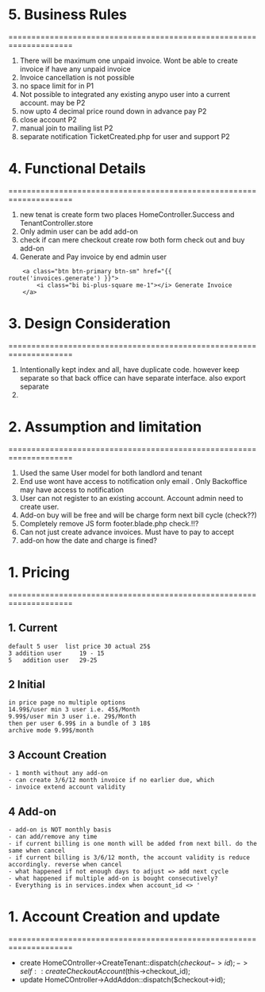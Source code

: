 

# 5. Business Rules
====================================================================
1. There will be maximum one unpaid invoice. Wont be able to create invoice if have any unpaid invoice
2. Invoice cancellation is not possible
3. no space limit for in P1
4. Not possible to integrated any existing anypo user into a current account. may be P2
5. now upto 4 decimal price round down in advance pay P2
6. close account P2
7. manual join to mailing list P2
8. separate notification TicketCreated.php for user and support P2



# 4. Functional Details 
====================================================================
1. new tenat is create form two places HomeController.Success and TenantController.store
2. Only admin  user can be add add-on
3. check if can mere checkout create row both form check out and buy add-on
4. Generate and Pay invoice by end admin user
~~~blade
	<a class="btn btn-primary btn-sm" href="{{ route('invoices.generate') }}">
		<i class="bi bi-plus-square me-1"></i> Generate Invoice
	</a>
~~~

# 3. Design Consideration
====================================================================
1. Intentionally kept index and all, have duplicate code. however keep separate so that back office can have separate interface. also export separate
2. 

# 2. Assumption and limitation
====================================================================
1. Used the same User model for both landlord and tenant
2. End use wont have access to notification only email . Only Backoffice may have access to notification
3. User can not register to an existing account. Account admin need to create user.
4. Add-on buy will be free and will be charge form next bill cycle (check??)
5. Completely remove JS form footer.blade.php check.!!?
6. Can not just create advance invoices. Must have to pay to accept
7. add-on how the date and charge is fined?

# 1. Pricing
====================================================================
## 1. Current
	default 5 user 	list price 30 actual 25$
	3 addition user 	19 - 15
	5 	addition user 	29-25

## 2 Initial
	in price page no multiple options
	14.99$/user min 3 user i.e. 45$/Month
	9.99$/user min 3 user i.e. 29$/Month
	then per user 6.99$ in a bundle of 3 18$
	archive mode 9.99$/month

## 3 Account Creation
	- 1 month without any add-on
	- can create 3/6/12 month invoice if no earlier due, which
	- invoice extend account validity

## 4 Add-on
	- add-on is NOT monthly basis
	- can add/remove any time
	- if current billing is one month will be added from next bill. do the same when cancel
	- if current billing is 3/6/12 month, the account validity is reduce accordingly. reverse when cancel
	- what happened if not enough days to adjust => add next cycle
	- what happened if multiple add-on is bought consecutively?
	- Everything is in services.index when account_id <> '


# 1. Account Creation and update
====================================================================
- create
	HomeCOntroller->CreateTenant::dispatch($checkout->id);->self::createCheckoutAccount($this->checkout_id);
- update
	HomeCOntroller->AddAddon::dispatch($checkout->id);